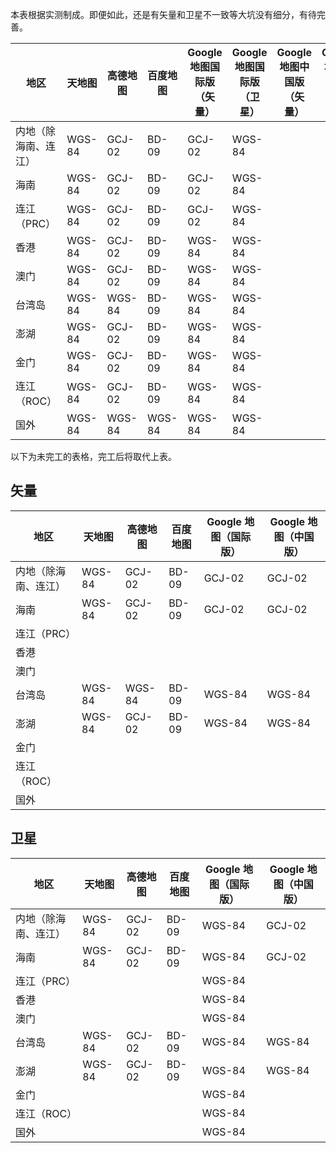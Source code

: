 本表根据实测制成。即便如此，还是有矢量和卫星不一致等大坑没有细分，有待完善。

|地区|天地图|高德地图|百度地图|Google 地图国际版（矢量）|Google 地图国际版（卫星）|Google 地图中国版（矢量）|Google 地图中国版（卫星）|
|-|-|-|-|-|-|-|-|
|内地（除海南、连江）|WGS-84|GCJ-02|BD-09|GCJ-02|WGS-84|||
|海南|WGS-84|GCJ-02|BD-09|GCJ-02|WGS-84|||
|连江（PRC）|WGS-84|GCJ-02|BD-09|GCJ-02|WGS-84|||
|香港|WGS-84|GCJ-02|BD-09|WGS-84|WGS-84|||
|澳门|WGS-84|GCJ-02|BD-09|WGS-84|WGS-84|||
|台湾岛|WGS-84|WGS-84|BD-09|WGS-84|WGS-84|||
|澎湖|WGS-84|GCJ-02|BD-09|WGS-84|WGS-84|||
|金门|WGS-84|GCJ-02|BD-09|WGS-84|WGS-84|||
|连江（ROC）|WGS-84|GCJ-02|BD-09|WGS-84|WGS-84|||
|国外|WGS-84|WGS-84|WGS-84|WGS-84|WGS-84|||

以下为未完工的表格，完工后将取代上表。

## 矢量
|地区|天地图|高德地图|百度地图|Google 地图（国际版）|Google 地图（中国版）|
|-|-|-|-|-|-|
|内地（除海南、连江）|WGS-84|GCJ-02|BD-09|GCJ-02|GCJ-02|
|海南|WGS-84|GCJ-02|BD-09|GCJ-02|GCJ-02|
|连江（PRC）||||||
|香港||||||
|澳门||||||
|台湾岛|WGS-84|WGS-84|BD-09|WGS-84|WGS-84|
|澎湖|WGS-84|GCJ-02|BD-09|WGS-84|WGS-84|
|金门||||||
|连江（ROC）||||||
|国外||||||

## 卫星
|地区|天地图|高德地图|百度地图|Google 地图（国际版）|Google 地图（中国版）|
|-|-|-|-|-|-|
|内地（除海南、连江）|WGS-84|GCJ-02|BD-09|WGS-84|GCJ-02|
|海南|WGS-84|GCJ-02|BD-09|WGS-84|GCJ-02|
|连江（PRC）||||WGS-84||
|香港||||WGS-84||
|澳门||||WGS-84||
|台湾岛|WGS-84|GCJ-02|BD-09|WGS-84|WGS-84|
|澎湖|WGS-84|GCJ-02|BD-09|WGS-84|WGS-84|
|金门||||WGS-84||
|连江（ROC）||||WGS-84||
|国外||||WGS-84||
